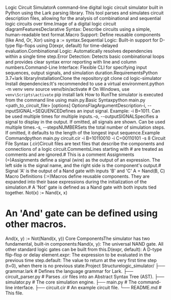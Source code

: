 Logic Circuit SimulatorA command-line digital logic circuit simulator built in Python using the Lark parsing library. This tool parses and simulates circuit description files, allowing for the analysis of combinational and sequential logic circuits over time.Image of a digital logic circuit diagramFeaturesDeclarative Syntax: Describe circuits using a simple, human-readable text format.Macro Support: Define reusable components (like And, Or, Xor) using a := syntax.Sequential Logic: Built-in support for D-type flip-flops using D(expr, default) for time-delayed evaluation.Combinational Logic: Automatically resolves dependencies within a single time step.Error Detection: Detects basic combinational loops and provides clear syntax error reporting with line and column numbers.Command-Line Interface: Flexible CLI for specifying input sequences, output signals, and simulation duration.RequirementsPython 3.7+lark libraryInstallationClone the repository:git clone <repository-url>
cd logic-simulator
Install dependencies:It's recommended to use a virtual environment.python -m venv venv
source venv/bin/activate  # On Windows, use `venv\Scripts\activate`
pip install lark
How to RunThe simulator is executed from the command line using main.py.Basic Syntaxpython main.py <path_to_circuit_file> [options]
OptionsFlagArgumentDescription-i, --inputSIGNAL=SEQUENCEDefines an input signal. Example: -i B=1011. Can be used multiple times for multiple inputs.-o, --outputSIGNALSpecifies a signal to display in the output. If omitted, all signals are shown. Can be used multiple times.-s, --stepsNUMBERSets the total number of simulation steps. If omitted, it defaults to the length of the longest input sequence.Example Commandpython main.py circuit.cir -i B=10110010 -i C=00110101 -s 8
Circuit File Syntax (.cir)Circuit files are text files that describe the components and connections of a logic circuit.CommentsLines starting with # are treated as comments and are ignored.# This is a comment
Assignments (=)Assignments define a signal (wire) as the output of an expression. The left side is the signal name, and the right side is the component's output.# Signal 'A' is the output of a Nand gate with inputs 'B' and 'C'
A = Nand(B, C)
Macro Definitions (:=)Macros define reusable components. They are expanded into their base expressions during the initialization of the simulation.# A 'Not' gate is defined as a Nand gate with both inputs tied together.
Not(x) := Nand(x, x)

# An 'And' gate can be defined using other macros.
And(x, y) := Not(Nand(x, y))
Core ComponentsThe simulator has two fundamental, built-in components:Nand(x, y): The universal NAND gate. All other standard logic gates can be built from this.D(expr, default): A D-type flip-flop or delay element.expr: The expression to be evaluated in the previous time step.default: The value to return at the very first time step (t=0), when there is no previous state.Project Structurelogic_simulator/
├── grammar.lark          # Defines the language grammar for Lark.
├── circuit_parser.py     # Parses .cir files into an Abstract Syntax Tree (AST).
├── simulator.py          # The core simulation engine.
├── main.py               # The command-line interface.
├── circuit.cir           # An example circuit file.
└── README.md             # This file.

